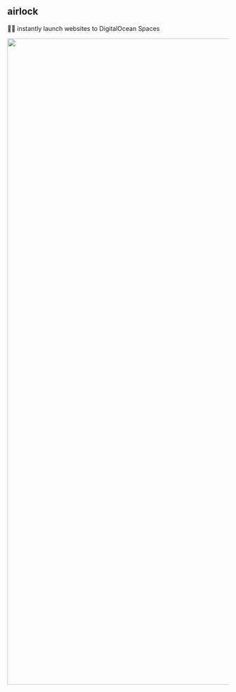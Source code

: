 ## airlock

🚀🌌 instantly launch websites to DigitalOcean Spaces

<p align="center">
  <img src="https://airlockv101-web-gif-cstio.ams3.cdn.digitaloceanspaces.com/airlock%20v1.0.1-web-gif.gif" alt="demo video of airlock" width="1472" />
</p>
